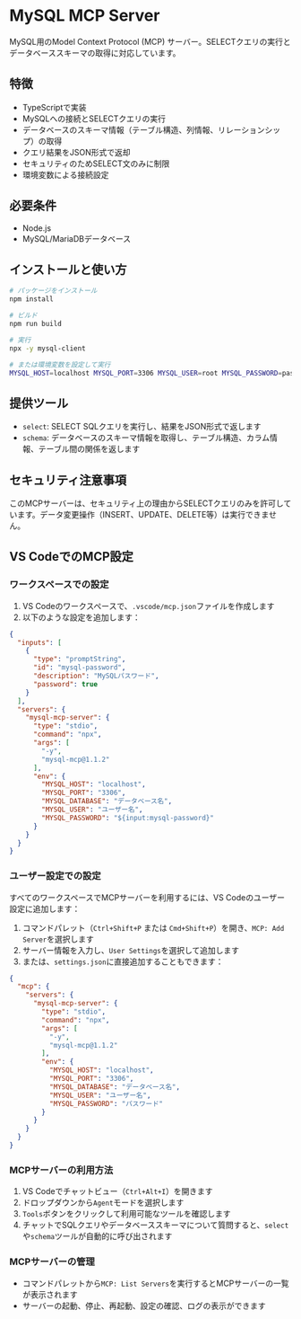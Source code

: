 # MySQL MCP Server

MySQL用のModel Context Protocol (MCP) サーバー。SELECTクエリの実行とデータベーススキーマの取得に対応しています。

## 特徴

- TypeScriptで実装
- MySQLへの接続とSELECTクエリの実行
- データベースのスキーマ情報（テーブル構造、列情報、リレーションシップ）の取得
- クエリ結果をJSON形式で返却
- セキュリティのためSELECT文のみに制限
- 環境変数による接続設定

## 必要条件

- Node.js
- MySQL/MariaDBデータベース

## インストールと使い方

```bash
# パッケージをインストール
npm install

# ビルド
npm run build

# 実行
npx -y mysql-client

# または環境変数を設定して実行
MYSQL_HOST=localhost MYSQL_PORT=3306 MYSQL_USER=root MYSQL_PASSWORD=password MYSQL_DATABASE=test npx -y mysql-client
```

## 提供ツール

- `select`: SELECT SQLクエリを実行し、結果をJSON形式で返します
- `schema`: データベースのスキーマ情報を取得し、テーブル構造、カラム情報、テーブル間の関係を返します

## セキュリティ注意事項

このMCPサーバーは、セキュリティ上の理由からSELECTクエリのみを許可しています。データ変更操作（INSERT、UPDATE、DELETE等）は実行できません。

## VS CodeでのMCP設定

### ワークスペースでの設定

1. VS Codeのワークスペースで、`.vscode/mcp.json`ファイルを作成します
2. 以下のような設定を追加します：

```json
{
  "inputs": [
    {
      "type": "promptString",
      "id": "mysql-password",
      "description": "MySQLパスワード",
      "password": true
    }
  ],
  "servers": {
    "mysql-mcp-server": {
      "type": "stdio",
      "command": "npx",
      "args": [
        "-y",
        "mysql-mcp@1.1.2"
      ],
      "env": {
        "MYSQL_HOST": "localhost",
        "MYSQL_PORT": "3306",
        "MYSQL_DATABASE": "データベース名",
        "MYSQL_USER": "ユーザー名",
        "MYSQL_PASSWORD": "${input:mysql-password}"
      }
    }
  }
}
```

### ユーザー設定での設定

すべてのワークスペースでMCPサーバーを利用するには、VS Codeのユーザー設定に追加します：

1. コマンドパレット（`Ctrl+Shift+P` または `Cmd+Shift+P`）を開き、`MCP: Add Server`を選択します
2. サーバー情報を入力し、`User Settings`を選択して追加します
3. または、`settings.json`に直接追加することもできます：

```json
{
  "mcp": {
    "servers": {
      "mysql-mcp-server": {
        "type": "stdio",
        "command": "npx",
        "args": [
          "-y",
          "mysql-mcp@1.1.2"
        ],
        "env": {
          "MYSQL_HOST": "localhost",
          "MYSQL_PORT": "3306",
          "MYSQL_DATABASE": "データベース名",
          "MYSQL_USER": "ユーザー名",
          "MYSQL_PASSWORD": "パスワード"
        }
      }
    }
  }
}
```

### MCPサーバーの利用方法

1. VS Codeでチャットビュー（`Ctrl+Alt+I`）を開きます
2. ドロップダウンから`Agent`モードを選択します
3. `Tools`ボタンをクリックして利用可能なツールを確認します
4. チャットでSQLクエリやデータベーススキーマについて質問すると、`select`や`schema`ツールが自動的に呼び出されます

### MCPサーバーの管理

- コマンドパレットから`MCP: List Servers`を実行するとMCPサーバーの一覧が表示されます
- サーバーの起動、停止、再起動、設定の確認、ログの表示ができます
